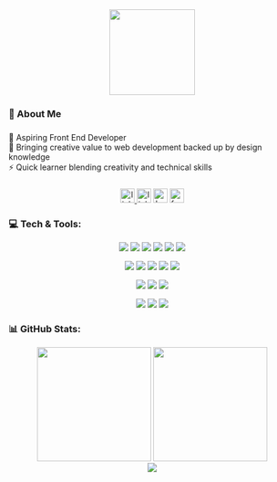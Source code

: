 <div align="center">
  <img height="150" src="https://media.licdn.com/dms/image/D5616AQHNE36ajb94Tg/profile-displaybackgroundimage-shrink_350_1400/0/1715368427277?e=1721260800&v=beta&t=guDNs5VEGQtP9QvY0sFWge4o3uFtDZukVSBU55kPxw8"  />
</div>


<h3 align="left">💫  About Me</h3>

###

<p align="left">🚀 Aspiring Front End Developer <br>🎨 Bringing creative value to web development backed up by design knowledge<br>⚡️ Quick learner blending creativity and technical skills</p>

###


<div align="center">
  <a href="https://linktr.ee/abrarfahim.dev" target="_blank">
    <img src="https://img.shields.io/static/v1?message=Linktree&logo=linktree&label=&color=1de9b6&logoColor=white&labelColor=&style=for-the-badge" height="25" alt="linktree logo"  />
  </a>
  <img src="https://img.shields.io/static/v1?message=LinkedIn&logo=linkedin&label=&color=0077B5&logoColor=white&labelColor=&style=for-the-badge" height="25" alt="linkedin logo"  />
  <img src="https://img.shields.io/static/v1?message=Behance&logo=behance&label=&color=1769ff&logoColor=white&labelColor=&style=for-the-badge" height="25" alt="behance logo"  />
  <img src="https://img.shields.io/static/v1?message=Facebook&logo=facebook&label=&color=1877F2&logoColor=white&labelColor=&style=for-the-badge" height="25" alt="facebook logo"  />
</div>


<h3 align="left">💻 Tech & Tools:</h3>

<p align="center">
  <img src="https://img.shields.io/badge/react-%2320232a.svg?style=for-the-badge&logo=react&logoColor=%2361DAFB" />
  <img src="https://img.shields.io/badge/html5-%23E34F26.svg?style=for-the-badge&logo=html5&logoColor=white" />
  <img src="https://img.shields.io/badge/javascript-%23323330.svg?style=for-the-badge&logo=javascript&logoColor=%23F7DF1E" />
  <img src="https://img.shields.io/badge/css3-%231572B6.svg?style=for-the-badge&logo=css3&logoColor=white" />
  <img src="https://img.shields.io/badge/tailwindcss-%2338B2AC.svg?style=for-the-badge&logo=tailwind-css&logoColor=white" />
  <img src="https://img.shields.io/badge/bootstrap-%238511FA.svg?style=for-the-badge&logo=bootstrap&logoColor=white" />
</p>


<p align="center">
  <img src="https://img.shields.io/badge/firebase-%23039BE5.svg?style=for-the-badge&logo=firebase" />
  <img src="https://img.shields.io/badge/Next-black?style=for-the-badge&logo=next.js&logoColor=white" />
  <img src="https://img.shields.io/badge/express.js-%23404d59.svg?style=for-the-badge&logo=express&logoColor=%2361DAFB" />
  <img src="https://img.shields.io/badge/node.js-6DA55F?style=for-the-badge&logo=node.js&logoColor=white" />
  <img src="https://img.shields.io/badge/MongoDB-%234ea94b.svg?style=for-the-badge&logo=mongodb&logoColor=white" />
</p>


<p align="center">
  <img src="https://img.shields.io/badge/git-%23F05033.svg?style=for-the-badge&logo=git&logoColor=white" />
  <img src="https://img.shields.io/badge/redux-%23593d88.svg?style=for-the-badge&logo=redux&logoColor=white" />
  <img src="https://img.shields.io/badge/-React%20Query-FF4154?style=for-the-badge&logo=react%20query&logoColor=white" />
</p>


<p align="center">
   <img src="https://img.shields.io/badge/adobe%20illustrator-%23FF9A00.svg?style=for-the-badge&logo=adobe%20illustrator&logoColor=white" />
  <img src="https://img.shields.io/badge/adobe%20photoshop-%2331A8FF.svg?style=for-the-badge&logo=adobe%20photoshop&logoColor=white" />
  <img src="https://img.shields.io/badge/figma-%23F24E1E.svg?style=for-the-badge&logo=figma&logoColor=white" />
</p>






<h3 align="left">📊 GitHub Stats:</h3>

<p align="center">
 
  <img height="200" src="https://github-readme-streak-stats.herokuapp.com/?user=abrar-fahim-priom&theme=react&hide_border=false" />
   <img height="200" src="https://github-readme-stats.vercel.app/api/top-langs/?username=abrar-fahim-priom&theme=react&hide_border=false&include_all_commits=true&count_private=true&layout=compact" /> <br> 
   
   <a href="https://spotify-github-profile.vercel.app/api/view?uid=31vfcxbzmahitsbjebixj4zhy2tu&redirect=true">
    <img src="https://spotify-github-profile.vercel.app/api/view?uid=31vfcxbzmahitsbjebixj4zhy2tu&cover_image=false&theme=default&show_offline=true&background_color=1a1a1a&interchange=false&bar_color=53b14f&bar_color_cover=true" />
  </a>
</p>




